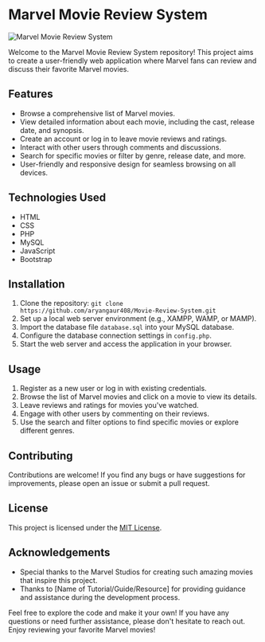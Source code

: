 # Marvel Movie Review System

![Marvel Movie Review System](https://imgc.allpostersimages.com/img/posters/trends-international-24x36-marvel-avengers-endgame-one-sheet_u-L-Q1RG7JC0.jpg) 

Welcome to the Marvel Movie Review System repository! This project aims to create a user-friendly web application where Marvel fans can review and discuss their favorite Marvel movies.

## Features

- Browse a comprehensive list of Marvel movies.
- View detailed information about each movie, including the cast, release date, and synopsis.
- Create an account or log in to leave movie reviews and ratings.
- Interact with other users through comments and discussions.
- Search for specific movies or filter by genre, release date, and more.
- User-friendly and responsive design for seamless browsing on all devices.

## Technologies Used

- HTML
- CSS
- PHP
- MySQL
- JavaScript
- Bootstrap

## Installation

1. Clone the repository: `git clone https://github.com/aryangaur408/Movie-Review-System.git`
2. Set up a local web server environment (e.g., XAMPP, WAMP, or MAMP).
3. Import the database file `database.sql` into your MySQL database.
4. Configure the database connection settings in `config.php`.
5. Start the web server and access the application in your browser.

## Usage

1. Register as a new user or log in with existing credentials.
2. Browse the list of Marvel movies and click on a movie to view its details.
3. Leave reviews and ratings for movies you've watched.
4. Engage with other users by commenting on their reviews.
5. Use the search and filter options to find specific movies or explore different genres.

## Contributing

Contributions are welcome! If you find any bugs or have suggestions for improvements, please open an issue or submit a pull request.

## License

This project is licensed under the [MIT License](LICENSE).

## Acknowledgements

- Special thanks to the Marvel Studios for creating such amazing movies that inspire this project.
- Thanks to [Name of Tutorial/Guide/Resource] for providing guidance and assistance during the development process.

Feel free to explore the code and make it your own! If you have any questions or need further assistance, please don't hesitate to reach out. Enjoy reviewing your favorite Marvel movies!
